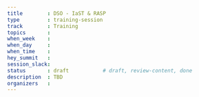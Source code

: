 ```yaml
---
title        : DSO - IaST & RASP
type         : training-session
track        : Training
topics       : 
when_week    : 
when_day     : 
when_time    : 
hey_summit   : 
session_slack:
status       : draft           # draft, review-content, done
description  : TBD
organizers   : 
---
```


### 